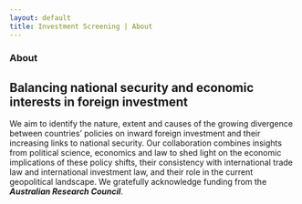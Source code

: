 ```yaml
---
layout: default
title: Investment Screening | About
---
```


### About

## Balancing national security and economic interests in foreign investment

We aim to identify the nature, extent and causes of the growing divergence between countries’ policies on inward foreign 
investment and their increasing links to national security.  Our collaboration combines insights from political science, 
economics and law to shed light on the economic implications of these policy shifts, their consistency with international 
trade law and international investment law, and their role in the current geopolitical landscape. We gratefully 
acknowledge funding from the _**Australian Research Council**_.
